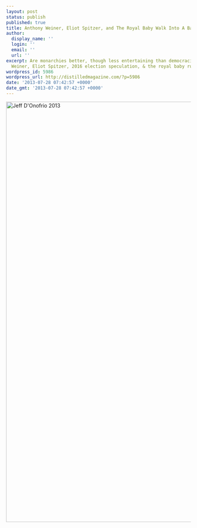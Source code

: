 ```yaml
---
layout: post
status: publish
published: true
title: Anthony Weiner, Eliot Spitzer, and The Royal Baby Walk Into A Bar
author:
  display_name: ''
  login: ''
  email: ''
  url: ''
excerpt: Are monarchies better, though less entertaining than democracies? Anthony
  Weiner, Eliot Spitzer, 2016 election speculation, & the royal baby rule the air.
wordpress_id: 5986
wordpress_url: http://distilledmagazine.com/?p=5986
date: '2013-07-28 07:42:57 +0000'
date_gmt: '2013-07-28 07:42:57 +0000'
---
```

<p><a href="http://distilledmagazine.com/wp-content/uploads/2013/07/kings.jpg"><img class="aligncenter size-full wp-image-5987" alt="Jeff D'Onofrio 2013" src="http://distilledmagazine.com/wp-content/uploads/2013/07/kings.jpg" width="1498" height="1144" /></a></p>
